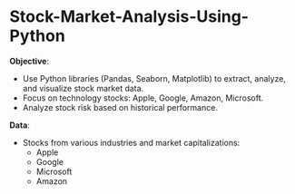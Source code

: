 # Stock-Market-Analysis-Using-Python


**Objective**:

* Use Python libraries (Pandas, Seaborn, Matplotlib) to extract, analyze, and visualize stock market data.
* Focus on technology stocks: Apple, Google, Amazon, Microsoft.
* Analyze stock risk based on historical performance.

**Data**:

* Stocks from various industries and market capitalizations:
    * Apple
    * Google
    * Microsoft
    * Amazon
